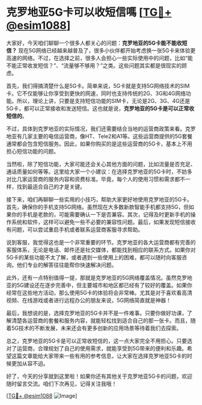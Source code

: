 # 克罗地亚5G卡可以收短信嗎 [[TG💪+ @esim1088](https://t.me/s/esim1088)]

大家好，今天咱们聊聊一个很多人都关心的问题：**克罗地亚的5G卡能不能收短信？** 现在5G网络已经越来越普及了，很多小伙伴都开始考虑换一张5G卡来体验更高速的网络。不过，在选择之前，很多人会担心一些实际使用中的问题，比如“能不能正常收发短信？”、“流量够不够用？”之类。这些问题其实都是很现实的顾虑。

首先，我们得搞清楚什么是5G卡。简单来说，5G卡就是支持5G网络技术的SIM卡。它不仅能够让你享受到更快的网速，同时也支持传统的2G、3G和4G网络功能。所以，理论上讲，只要是支持短信功能的SIM卡，无论是2G、3G、4G还是5G卡，都可以正常接收和发送短信。这也就是说，**克罗地亚的5G卡是可以正常收短信的**。

不过，具体到克罗地亚的实际情况，我们还需要结合当地的运营商政策来看。克罗地亚有几家主要的电信运营商，像HT、Tele2和A1等。这些运营商提供的5G套餐通常都会包含短信服务。因此，如果你购买的是这些运营商的5G卡，基本上不用担心短信功能的问题。

当然啦，除了短信功能，大家可能还会关心其他方面的问题，比如流量是否充足、通话质量如何等等。这里给大家一个小建议：在选择克罗地亚的5G卡时，不妨多对比几家运营商的服务内容和资费标准。毕竟，每个人的使用习惯和需求都不一样，找到最适合自己的才是关键。

接下来，咱们再聊聊一些实用的小技巧，帮助大家更好地使用克罗地亚的5G卡。首先，确保你的手机支持5G网络。虽然现在大多数新款智能手机都支持5G，但如果你的手机是老款的，可能需要确认一下是否兼容。其次，记得及时更新手机的操作系统和软件，这样可以避免一些不必要的兼容性问题。最后，如果发现短信接收有问题，可以尝试重启手机或者联系运营商客服寻求帮助。

说到客服，我觉得这也是一个非常重要的环节。克罗地亚的各大运营商都有完善的客服体系，无论是电话、邮件还是社交媒体，都能找到相应的联系方式。如果你对5G卡的某些功能不太了解，或者遇到一些使用上的困难，都可以随时向客服咨询。他们专业的解答往往能帮你快速解决问题。

此外，还有一点特别值得一提，那就是克罗地亚的5G网络覆盖情况。虽然克罗地亚的5G建设还在逐步完善中，但主要城市和地区都已经有了较好的覆盖。如果你经常在这些地方活动，那么使用5G卡的体验将会非常棒。尤其是对于喜欢看高清视频、在线游戏或者进行远程办公的朋友来说，5G网络简直就是神器！

最后，我想说的是，选择克罗地亚的5G卡并不是一件难事。只要你做好功课，了解清楚各运营商的套餐和服务内容，就能轻松找到适合自己的那一张卡。而且，随着5G技术的不断发展，未来还会有更多创新的应用场景等待着我们去探索。

总之，克罗地亚的5G卡是可以正常收短信的，这一点大家完全不用担心。只要选对了运营商，合理规划了自己的使用需求，就能享受到5G带来的便利和乐趣。希望这篇文章能给大家带来一些有用的参考信息，让大家在选择克罗地亚5G卡的时候更加从容不迫。

好了，今天的分享就到这里啦！如果你还有其他关于克罗地亚5G卡的问题，欢迎随时留言交流。咱们下次再见，记得关注我哦！

[[TG💪+ @esim1088](https://t.me/s/esim1088) ![Image](https://i.postimg.cc/4NQfJmqS/Snipaste-2025-05-13-00-14-12.png)]